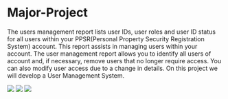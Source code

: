 # Major-Project
The users management report lists user IDs, user roles and user ID status for all users within your PPSR(Personal Property Security Registration System) account. This report assists in managing users within your account. The user management report allows you to identify all  users of  account and, if necessary, remove users that no longer require access. You can also modify user access due to a change in details. On this project we will develop a User Management System.

<img src="Images/Users.png">
<img src="Images/Add_User.png">
<img src="Images/Update_User.png">